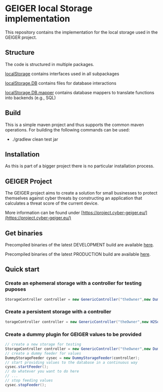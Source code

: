 # GEIGER local Storage implementation

This repository contains the implementation for the local storage used in the GEIGER project.

## Structure
The code is structured in multiple packages.

[localStorage](localstorage/src/main/java/ch/fhnw/geiger/localstorage) contains interfaces used in all subpackages

[localStorage.DB](localstorage/src/main/java/ch/fhnw/geiger/localstorage/db) contains files for database interactions

[localStorage.DB.mapper](localstorage/src/main/java/ch/fhnw/geiger/localstorage/db/mapper) contains database mappers to translate functions into backends (e.g., SQL)

## Build
This is a simple maven project and thus supports the common maven operations.
For building the following commands can be used:
- ./gradlew clean test jar

## Installation
As this is part of a bigger project there is no particular installation process.

## GEIGER Project
The GEIGER project aims to create a solution for small businesses to protect themselves against cyber threats by constructing an application that calculates a threat score of the current device.

More information can be found under [https://project.cyber-geiger.eu/](https://project.cyber-geiger.eu/)

## Get binaries
Precompiled binaries of the latest DEVELOPMENT build are available [here](https://project.cyber-geiger.eu/jenkins/job/localstorage/job/develop/lastSuccessfulBuild/artifact/localstorage/build/libs/localstorage-0.0.2-SNAPSHOT.jar).

Precompiled binaries of the latest PRODUCTION build are available [here](https://project.cyber-geiger.eu/jenkins/job/localstorage/job/master/lastSuccessfulBuild/artifact/localstorage/build/libs/localstorage-0.0.2-SNAPSHOT.jar).

## Quick start
### Create an ephemeral storage with a controller for testing puposes 
```Java
StorageController controller = new GenericController("theOwner",new DummyMapper());
```
### Create a persistent storage with a controller  
```Java
torageController controller = new GenericController("theOwner",new H2SqlMapper("jdbc:h2:./dbFileName;AUTO_SERVER=TRUE", "user", "Password"));
```

### Create a dummy plugin for GEIGER values to be provided
```Java
// create a new storage for testing
StorageController controller = new GenericController("theOwner",new DummyMapper());
// create a dummy feeder for values
DummyStorageFeeder cysec = new DummyStorageFeeder(controller);
// start providing values to the database in a continuous way
cysec.startFeeder();
// do whatever you want to do here
// ...
// stop feeding values
cysec.stopFeeder();
```


